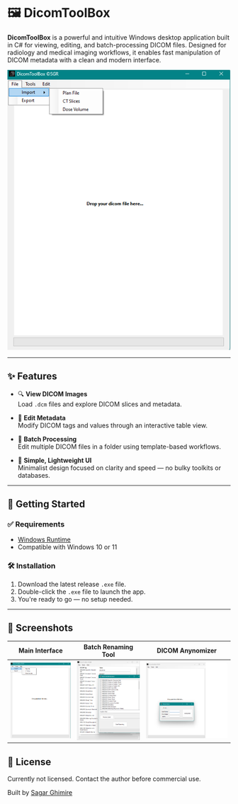 # 🖼️ DicomToolBox

**DicomToolBox** is a powerful and intuitive Windows desktop application built in C# for viewing, editing, and batch-processing DICOM files. Designed for radiology and medical imaging workflows, it enables fast manipulation of DICOM metadata with a clean and modern interface.

![DicomToolBox Screenshot](https://raw.githubusercontent.com/sghmire/DicomToolBox/main/ss/main_interface.png)

---

## ✨ Features

- 🔍 **View DICOM Images**  
  Load `.dcm` files and explore DICOM slices and metadata.

- 🧩 **Edit Metadata**  
  Modify DICOM tags and values through an interactive table view.

- 📂 **Batch Processing**  
  Edit multiple DICOM files in a folder using template-based workflows.

- 🧠 **Simple, Lightweight UI**  
  Minimalist design focused on clarity and speed — no bulky toolkits or databases.

---

## 🚀 Getting Started

### ✅ Requirements

- [Windows Runtime](https://learn.microsoft.com/en-us/windows/apps/windows-app-sdk/)
- Compatible with Windows 10 or 11

### 🛠️ Installation

1. Download the latest release `.exe` file.
2. Double-click the `.exe` file to launch the app.
3. You're ready to go — no setup needed.

---

## 📸 Screenshots

| Main Interface | Batch Renaming Tool | DICOM Anynomizer |
|:--:|:--:|:--:|
| ![Main](https://raw.githubusercontent.com/sghmire/DicomToolBox/main/ss/main_interface.png) | ![Batch](https://raw.githubusercontent.com/sghmire/DicomToolBox/main/ss/batch_renamer.png) | ![Editor](https://raw.githubusercontent.com/sghmire/DicomToolBox/main/ss/dicom_anyon.png) |



## 📄 License

Currently not licensed. Contact the author before commercial use.

Built by [Sagar Ghimire](https://github.com/sghmire)

